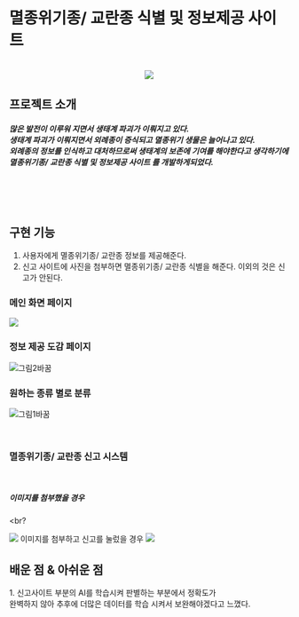 # 멸종위기종/ 교란종 식별 및 정보제공 사이트 
<p align="center">
  <br>
 <img src="https://github.com/Jiyoon0612/2023_Spring_project/assets/137297934/86b631e3-ebbc-4c3b-a625-8f7480833411">
  <br>
</p>

## 프로젝트 소개

<p align="justify">
<h5>많은 발전이 이루워 지면서 생태계 파괴가 이뤄지고 있다.<br>생태계 파괴가 이뤄지면서 외례종이 증식되고 멸종위기 생물은 늘어나고 있다.<br>외례종의 정보를 인식하고 대처하므로써 생태계의 보존에 기여를 해야한다고 생각하기에<br>멸종위기종/ 교란종 식별 및 정보제공 사이트 를 개발하게되었다.</h5>
  <br>
</p>
<br>

## 구현 기능
1. 사용자에게  멸종위기종/ 교란종 정보를 제공해준다.
2. 신고 사이트에 사진을 첨부하면 멸종위기종/ 교란종 식별을 해준다. 이외의 것은 신고가 안된다.

### 메인 화면 페이지
<img src="https://github.com/Jiyoon0612/2023_Spring_project/assets/137297934/86b631e3-ebbc-4c3b-a625-8f7480833411">
<br>




### 정보 제공 도감 페이지
![그림2바꿈](https://github.com/Jiyoon0612/2023_Spring_project/assets/137297934/9d9c0d39-19a5-4048-8352-616a7ac06a35)
<br>



### 원하는 종류 별로 분류
![그림1바꿈](https://github.com/Jiyoon0612/2023_Spring_project/assets/137297934/0d6c2b9d-7f75-4498-ae5d-eaa1ec134fcf)

<br>
<p align="left">
  
### 멸종위기종/ 교란종 신고 시스템
<br>

##### 이미지를 첨부했을 경우 
<br?

<img src ="https://github.com/Jiyoon0612/2023_Spring_project/assets/137297934/a184eccd-9672-4dd4-a6de-f857002ea738">
<br?

##### 이미지를 첨부하고 신고를 눌렀을 경우 
<img src ="https://github.com/Jiyoon0612/2023_Spring_project/assets/137297934/81bae29a-5fbf-410a-93a7-44f4fff34ffe">
<br>

</p>

## 배운 점 & 아쉬운 점

<p align="justify">
 1. 신고사이트 부분의 AI를 학습시켜 판별하는 부분에서 정확도가<br>
  완벽하지 않아 추후에 더많은 데이터를 학습 시켜서 보완해야겠다고 느꼈다.
<br>
</p>
<br>
